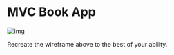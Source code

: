 # MVC Book App

![img](https://gyazo.com/b73966db6738e00e0e3b231b8e9bb247.png)

Recreate the wireframe above to the best of your ability.
